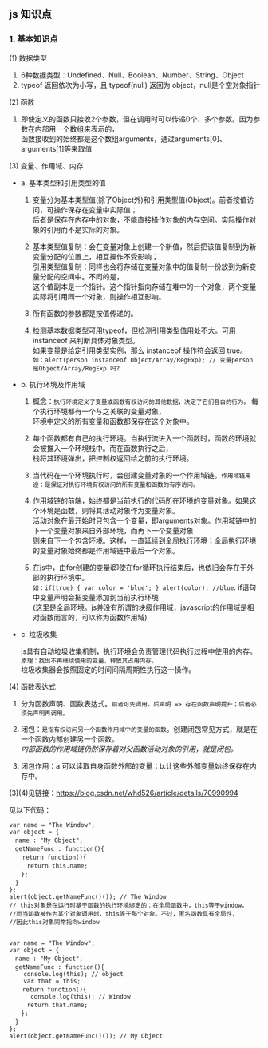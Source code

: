 ## js 知识点

### 1. 基本知识点

(1) 数据类型    

1. 6种数据类型：Undefined、Null、Boolean、Number、String、Object
2. typeof 返回依次为小写，且 typeof(null) 返回为 object，null是个空对象指针   
   

(2) 函数   

1. 即使定义的函数只接收2个参数，但在调用时可以传递0个、多个参数。因为参数在内部用一个数组来表示的，   
函数接收到的始终都是这个数组arguments，通过arguments[0]、arguments[1]等来取值   
   

(3) 变量、作用域、内存    

* a. 基本类型和引用类型的值

  1. 变量分为基本类型值(除了Object外)和引用类型值(Object)。前者按值访问，可操作保存在变量中实际值；   
  后者是保存在内存中的对象，不能直接操作对象的内存空间。实际操作对象的引用而不是实际的对象。 

  2. 基本类型值复制：会在变量对象上创建一个新值，然后把该值复制到为新变量分配的位置上，相互操作不受影响；   
    引用类型值复制：同样也会将存储在变量对象中的值复制一份放到为新变量分配的空间中。不同的是，   
    这个值副本是一个指针。这个指针指向存储在堆中的一个对象，两个变量实际将引用同一个对象，则操作相互影响。   

  3. 所有函数的参数都是按值传递的。   

  4. 检测基本数据类型可用typeof，但检测引用类型值用处不大。可用 instanceof 来判断具体对象类型。   
  如果变量是给定引用类型实例，那么 instanceof 操作符会返回 true。   
  `如：alert(person instanceof Object/Array/RegExp); // 变量person 是Object/Array/RegExp 吗?`    

* b. 执行环境及作用域   

  1. 概念：`执行环境定义了变量或函数有权访问的其他数据，决定了它们各自的行为。` 每个执行环境都有一个与之关联的变量对象，   
  环境中定义的所有变量和函数都保存在这个对象中。   

  2. 每个函数都有自己的执行环境。当执行流进入一个函数时，函数的环境就会被推入一个环境栈中。而在函数执行之后，   
  栈将其环境弹出，把控制权返回给之前的执行环境。   

  3. 当代码在一个环境执行时，会创建变量对象的一个作用域链。`作用域链用途：是保证对执行环境有权访问的所有变量和函数的有序访问。`    
     
  4. 作用域链的前端，始终都是当前执行的代码所在环境的变量对象。如果这个环境是函数，则将其活动对象作为变量对象。   
  活动对象在最开始时只包含一个变量，即arguments对象。作用域链中的下一个变量对象来自外部环境，而再下一个变量对象   
  则来自下一个包含环境。这样，一直延续到全局执行环境；全局执行环境的变量对象始终都是作用域链中最后一个对象。   

  5. 在js中，由for创建的变量i即使在for循环执行结束后，也依旧会存在于外部的执行环境中。   
  `如：if(true) { var color = 'blue'; } alert(color); //blue`. if语句中变量声明会把变量添加到当前执行环境   
  (这里是全局环境。js并没有所谓的块级作用域，javascript的作用域是相对函数而言的，可以称为函数作用域)    

* c. 垃圾收集   

  js具有自动垃圾收集机制，执行环境会负责管理代码执行过程中使用的内存。`原理：找出不再继续使用的变量，释放其占用内存。`   
  垃圾收集器会按照固定的时间间隔周期性执行这一操作。   


(4) 函数表达式   

1. 分为函数声明、函数表达式。`前者可先调用，后声明 => 存在函数声明提升；后者必须先声明再调用。`   

2. 闭包：`是指有权访问另一个函数作用域中的变量的函数`。创建闭包常见方式，就是在一个函数内部创建另一个函数。   
*内部函数的作用域链仍然保存着对父函数活动对象的引用，就是闭包。*   

3. 闭包作用：a.可以读取自身函数外部的变量；b.让这些外部变量始终保存在内存中。

(3)(4)见链接：<https://blog.csdn.net/whd526/article/details/70990994>    
   
见以下代码：   

```
var name = "The Window";
var object = {
　name : "My Object",
　getNameFunc : function(){
　  return function(){
　　　return this.name;
　　};
　}
};
alert(object.getNameFunc()()); // The Window
// this对象是在运行时基于函数的执行环境绑定的：在全局函数中，this等于window，
//而当函数被作为某个对象调用时，this等于那个对象。不过，匿名函数具有全局性，
//因此this对象同常指向window


var name = "The Window";
var object = {
　name : "My Object",
　getNameFunc : function(){
    console.log(this); // object
    var that = this;
　  return function(){
      console.log(this); // Window
　　　return that.name;
　　};
　}
};
alert(object.getNameFunc()()); // My Object
```
















